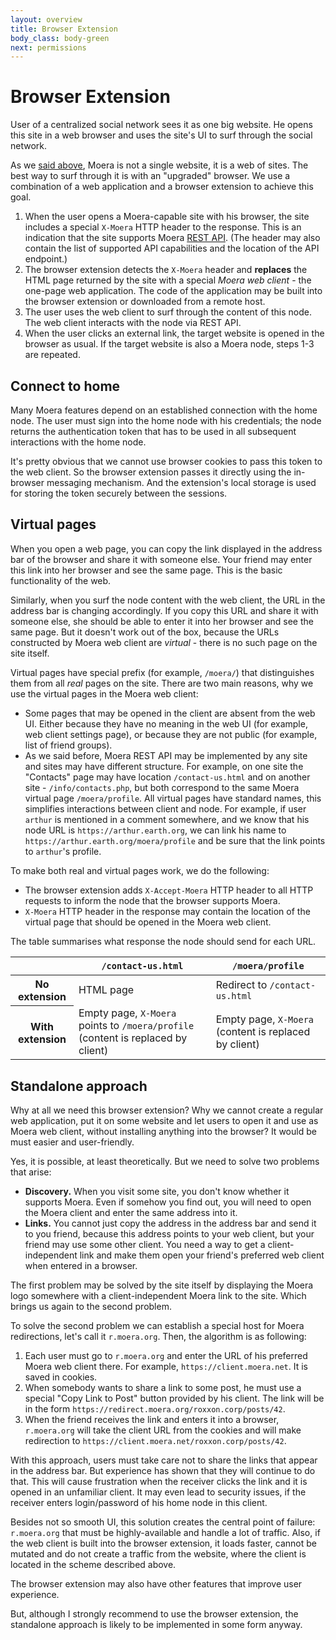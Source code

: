 ```yaml
---
layout: overview
title: Browser Extension
body_class: body-green
next: permissions
---
```


# Browser Extension

User of a centralized social network sees it as one big website. He
opens this site in a web browser and uses the site's UI to surf through
the social network.

As we [said above][1], Moera is not a single website, it is a web of
sites. The best way to surf through it is with an "upgraded" browser. We
use a combination of a web application and a browser extension to
achieve this goal.

1. When the user opens a Moera-capable site with his browser, the site
   includes a special `X-Moera` HTTP header to the response. This is an
   indication that the site supports Moera [REST API][1]. (The header
   may also contain the list of supported API capabilities and the
   location of the API endpoint.)
2. The browser extension detects the `X-Moera` header and **replaces**
   the HTML page returned by the site with a special *Moera web client*
   \- the one-page web application. The code of the application may be
   built into the browser extension or downloaded from a remote host.
3. The user uses the web client to surf through the content of this
   node. The web client interacts with the node via REST API.
4. When the user clicks an external link, the target website is opened
   in the browser as usual. If the target website is also a Moera node,
   steps 1-3 are repeated.

## Connect to home

Many Moera features depend on an established connection with the home
node. The user must sign into the home node with his credentials; the
node returns the authentication token that has to be used in all
subsequent interactions with the home node.

It's pretty obvious that we cannot use browser cookies to pass this
token to the web client. So the browser extension passes it directly
using the in-browser messaging mechanism. And the extension's local
storage is used for storing the token securely between the sessions.

## Virtual pages

When you open a web page, you can copy the link displayed in the address
bar of the browser and share it with someone else. Your friend may enter
this link into her browser and see the same page. This is the basic
functionality of the web.

Similarly, when you surf the node content with the web client, the URL
in the address bar is changing accordingly. If you copy this URL and
share it with someone else, she should be able to enter it into her
browser and see the same page. But it doesn't work out of the box,
because the URLs constructed by Moera web client are *virtual* - there
is no such page on the site itself.

Virtual pages have special prefix (for example, `/moera/`) that
distinguishes them from all *real* pages on the site. There are two main
reasons, why we use the virtual pages in the Moera web client:

* Some pages that may be opened in the client are absent from the web
  UI. Either because they have no meaning in the web UI (for example,
  web client settings page), or because they are not public (for
  example, list of friend groups).
* As we said before, Moera REST API may be implemented by any site and
  sites may have different structure. For example, on one site the
  "Contacts" page may have location `/contact-us.html` and on another
  site - `/info/contacts.php`, but both correspond to the same Moera
  virtual page `/moera/profile`. All virtual pages have standard names,
  this simplifies interactions between client and node. For example, if
  user `arthur` is mentioned in a comment somewhere, and we know that
  his node URL is `https://arthur.earth.org`, we can link his name to
  `https://arthur.earth.org/moera/profile` and be sure that the link
  points to `arthur`'s profile.

To make both real and virtual pages work, we do the following:

* The browser extension adds `X-Accept-Moera` HTTP header to all HTTP
  requests to inform the node that the browser supports Moera.
* `X-Moera` HTTP header in the response may contain the location of the
  virtual page that should be opened in the Moera web client.

The table summarises what response the node should send for each URL.

<table class="table table-bordered">
  <thead>
    <tr>
      <th class="col-2">&nbsp;</th>
      <th class="col-5"><code class="highlighter-rouge">/contact-us.html</code></th>
      <th class="col-5"><code class="highlighter-rouge">/moera/profile</code></th>
    </tr>
  </thead>
  <tbody>
    <tr>
      <th>No extension</th>
      <td>HTML page</td>
      <td>Redirect to <code class="highlighter-rouge">/contact-us.html</code></td>
    </tr>
    <tr>
      <th>With extension</th>
      <td>Empty page, <code class="highlighter-rouge">X-Moera</code> points to <code class="highlighter-rouge">/moera/profile</code> (content is replaced by client)</td>
      <td>Empty page, <code class="highlighter-rouge">X-Moera</code> (content is replaced by client)</td>
    </tr>
  </tbody>
</table>

## Standalone approach

Why at all we need this browser extension? Why we cannot create a
regular web application, put it on some website and let users to open it
and use as Moera web client, without installing anything into the
browser? It would be must easier and user-friendly.

Yes, it is possible, at least theoretically. But we need to solve two
problems that arise:

* **Discovery.** When you visit some site, you don't know whether it
  supports Moera. Even if somehow you find out, you will need to open
  the Moera client and enter the same address into it.
* **Links.** You cannot just copy the address in the address bar and
  send it to you friend, because this address points to your web client,
  but your friend may use some other client. You need a way to get a
  client-independent link and make them open your friend's preferred web
  client when entered in a browser.

The first problem may be solved by the site itself by displaying the
Moera logo somewhere with a client-independent Moera link to the site.
Which brings us again to the second problem.

To solve the second problem we can establish a special host for Moera
redirections, let's call it `r.moera.org`. Then, the algorithm is
as following:

1. Each user must go to `r.moera.org` and enter the URL of his
   preferred Moera web client there. For example,
   `https://client.moera.net`. It is saved in cookies.
2. When somebody wants to share a link to some post, he must use a
   special "Copy Link to Post" button provided by his client. The link
   will be in the form
   `https://redirect.moera.org/roxxon.corp/posts/42`.
3. When the friend receives the link and enters it into a browser,
   `r.moera.org` will take the client URL from the cookies and will make
   redirection to `https://client.moera.net/roxxon.corp/posts/42`.

With this approach, users must take care not to share the links that
appear in the address bar. But experience has shown that they will
continue to do that. This will cause frustration when the receiver
clicks the link and it is opened in an unfamiliar client. It may even
lead to security issues, if the receiver enters login/password of his
home node in this client.

Besides not so smooth UI, this solution creates the central point of
failure: `r.moera.org` that must be highly-available and handle a lot of
traffic. Also, if the web client is built into the browser extension, it
loads faster, cannot be mutated and do not create a traffic from the
website, where the client is located in the scheme described above.

The browser extension may also have other features that improve user
experience.

But, although I strongly recommend to use the browser extension, the
standalone approach is likely to be implemented in some form anyway.

[1]: /overview/node.html
